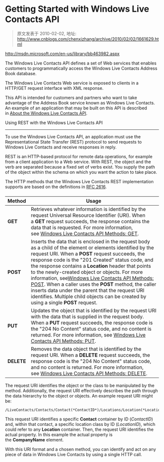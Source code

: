 # Getting Started with Windows Live Contacts API 
> 原文发表于 2010-02-02, 地址: http://www.cnblogs.com/chenxizhang/archive/2010/02/02/1661629.html 


<http://msdn.microsoft.com/en-us/library/bb463982.aspx>  


 The Windows Live Contacts API defines a set of Web services that enables customers to programmatically access the Windows Live Contacts Address Book database.

 The Windows Live Contacts Web service is exposed to clients in a HTTP/GET request interface with XML response.

 This API is intended for customers and partners who want to take advantage of the Address Book service known as Windows Live Contacts. An example of an application that may be built on this API is described in [About the Windows Live Contacts API](http://msdn.microsoft.com/en-us/library/bb463941.aspx).

 Using REST with the Windows Live Contacts API  

---

  To use the Windows Live Contacts API, an application must use the Representational State Transfer (REST) protocol to send requests to Windows Live Contacts and receive responses in reply.

 REST is an HTTP-based protocol for remote data operations, for example from a client application to a Web service. With REST, the object and the verb are separated because a fixed set of verbs exist. You supply the path of the object within the schema on which you want the action to take place.

 The HTTP methods that the Windows Live Contacts REST implementation supports are based on the definitions in [RFC 2616](http://www.w3.org/Protocols/rfc2616/rfc2616-sec9.html).

 ### 

 

| Method | Usage |
| --- | --- |
| **GET** | Retrieves whatever information is identified by the request Universal Resource Identifier (URI). When a **GET** request succeeds, the response contains the data that is requested. For more information, see [Windows Live Contacts API Methods: GET](http://msdn.microsoft.com/en-us/library/bb463968.aspx). |
| **POST** | Inserts the data that is enclosed in the request body as a child of the element or elements identified by the request URI. When a **POST** request succeeds, the response code is the "201 Created" status code, and the response contains a **Location** header that points to the newly-created object or objects. For more information, see[Windows Live Contacts API Methods: POST](http://msdn.microsoft.com/en-us/library/bb463980.aspx). When a caller uses the **POST** method, the caller inserts data under the parent that the request URI identifies. Multiple child objects can be created by using a single **POST** request. |
| **PUT** | Updates the object that is identified by the request URI with the data that is supplied in the request body. When a **PUT** request succeeds, the response code is the "204 No Content" status code, and no content is returned. For more information, see [Windows Live Contacts API Methods: PUT](http://msdn.microsoft.com/en-us/library/bb447763.aspx). |
| **DELETE** | Removes the data object that is identified by the request URI. When a **DELETE** request succeeds, the response code is the "204 No Content" status code, and no content is returned. For more information, see [Windows Live Contacts API Methods: DELETE](http://msdn.microsoft.com/en-us/library/bb463965.aspx). |

 The request URI identifies the object or the class to be manipulated by the method. Additionally, the request URI effectively describes the path through the data hierarchy to the object or objects. An example request URI might be:

    
```
/LiveContacts/Contacts/Contact(*ContactID*)/Locations/Location(*LocationID*)/CompanyName
```

This request URI identifies a specific **Contact** container by ID (*ContactID*) and, within that contact, a specific location class by ID (*LocationID*), which could refer to any **Location** container. Then, the request URI identifies the actual property. In this example the actual property is the **CompanyName** element.


With this URI format and a chosen method, you can identify and act on any piece of data in Windows Live Contacts by using a single HTTP call.

